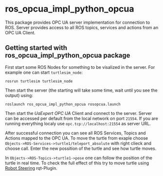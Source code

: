 # ros_opcua_impl_python_opcua

This package provides OPC UA server implementation for connection to ROS. Server provides access to all ROS topics, services and actions from an  OPC UA Client. 

## Getting started with ros_opcua_impl_python_opcua package

First start some ROS Nodes for something to be visalized in the server. For example one can start `turtlesim_node`:
```
rosrun turtlesim turtlesim_node 
```

Then start the server (the starting will take some time, wait until you see the output) using:
```
roslaunch ros_opcua_impl_python_opcua rosopcua.launch
```

Then start the *UaExpert OPC UA* Client and connect to the server. Server can be accessed per default from the local network on port `21554`. If you are running everything localy use `opc.tcp://localhost:21554` as server URL.

After successful connection you can see all ROS Services, Topics and Actions mapped to the OPC UA. To move the turtle from exaple choose `Objects->ROS-Services->turtle1/teleport_absolute` with right clieck and choose call. Enter the new possition of the turtle and see how turtle moves.

In `Objects->ROS-Topics->turtle1->pose` one can follow the position of the turtle in real time. To check the full effect of this try to move turtle using [Robot Steering](https://wiki.ros.org/rqt_robot_steering) rqt-Plugin.
